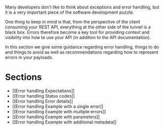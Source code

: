 Many developers don't like to think about exceptions and error handling, but it is a very important piece of the software development puzzle.

One thing to keep in mind is that, from the perspective of the client consuming your REST API, everything at the other side of the tunnel is a black box. Errors therefore become a key tool for providing context and visibility into how to use your API (in addition to the API documentation).

In this section we give some guidance regarding error handling, things to do and things to avoid as well as recommendations regarding how to represent errors in your payloads.

# Sections
* [[Error handling Expectations]]
* [[Error handling Status codes]]
* [[Error handling Error details]]
* [[Error handling Example with a single error]]
* [[Error handling Example with multiple errors]]
* [[Error handling Example with parameters]]
* [[Error handling Example with additional metadata]]
